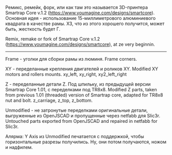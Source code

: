 Ремикс, ремейк, форк, или как там это называется 3D-принтера Smartrap Core v.1.2 (https://www.youmagine.com/designs/smartcore). Основная идея - использование 15-миллиметрового алюминиевого квадрата в качестве рамы. ХЗ, что из этого хорошего получится, может быть, жесткость будет Г.


Remix, remake or fork of Smartrap Core v.1.2 (https://www.youmagine.com/designs/smartcore), at ze very beginnin.

----

Frame - уголки для сборки рамы из люминя.  Frame corners.

XY - переделанные крепления двигателей и роликов XY. Modified XY motors and rollers mounts. xy_left, xy_right, xy2_left_right


Z - переделанные детали Z. Под шпильку, из предыдущей версии Smartrap Core 1.01, с переделками под TR8x8. Modified Z parts, taken from previous 1.01 (threaded) version of Smartrap core, adapted for TR8x8 nut and bolt. z_carriage, z_top, z_bottom.


Unmodified - не затронутые переделками оригинальные детали, выгруженные из OpenJSCAD и пропущенные через netfabb для Slic3r. Untouched parts exported from OpenJSCAD and repaired in netfabb for Slic3r.

Алярма: Y Axis из Unmodified печатается с поддержкой, чтобы горизонтальные разрезы получились. Ну, они потом получаются, ножом и надфилем.